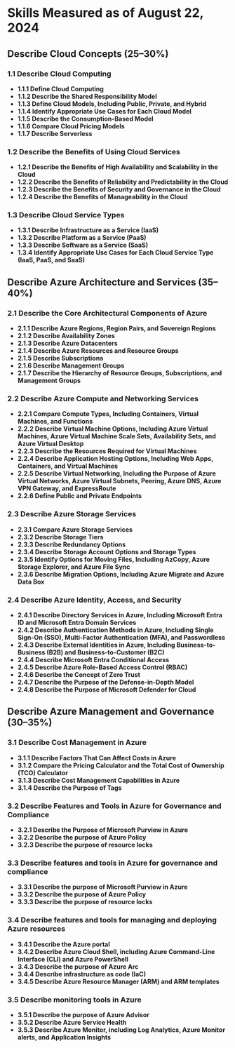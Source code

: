 # Skills Measured as of August 22, 2024

## Describe Cloud Concepts (25–30%)

### 1.1 Describe Cloud Computing

- **1.1.1 Define Cloud Computing**
- **1.1.2 Describe the Shared Responsibility Model**
- **1.1.3 Define Cloud Models, Including Public, Private, and Hybrid**
- **1.1.4 Identify Appropriate Use Cases for Each Cloud Model**
- **1.1.5 Describe the Consumption-Based Model**
- **1.1.6 Compare Cloud Pricing Models**
- **1.1.7 Describe Serverless**

### 1.2 Describe the Benefits of Using Cloud Services

- **1.2.1 Describe the Benefits of High Availability and Scalability in the Cloud**
- **1.2.2 Describe the Benefits of Reliability and Predictability in the Cloud**
- **1.2.3 Describe the Benefits of Security and Governance in the Cloud**
- **1.2.4 Describe the Benefits of Manageability in the Cloud**

### 1.3 Describe Cloud Service Types

- **1.3.1 Describe Infrastructure as a Service (IaaS)**
- **1.3.2 Describe Platform as a Service (PaaS)**
- **1.3.3 Describe Software as a Service (SaaS)**
- **1.3.4 Identify Appropriate Use Cases for Each Cloud Service Type (IaaS, PaaS, and SaaS)**

## Describe Azure Architecture and Services (35–40%)

### 2.1 Describe the Core Architectural Components of Azure

- **2.1.1 Describe Azure Regions, Region Pairs, and Sovereign Regions**
- **2.1.2 Describe Availability Zones**
- **2.1.3 Describe Azure Datacenters**
- **2.1.4 Describe Azure Resources and Resource Groups**
- **2.1.5 Describe Subscriptions**
- **2.1.6 Describe Management Groups**
- **2.1.7 Describe the Hierarchy of Resource Groups, Subscriptions, and Management Groups**

### 2.2 Describe Azure Compute and Networking Services

- **2.2.1 Compare Compute Types, Including Containers, Virtual Machines, and Functions**
- **2.2.2 Describe Virtual Machine Options, Including Azure Virtual Machines, Azure Virtual Machine Scale Sets, Availability Sets, and Azure Virtual Desktop**
- **2.2.3 Describe the Resources Required for Virtual Machines**
- **2.2.4 Describe Application Hosting Options, Including Web Apps, Containers, and Virtual Machines**
- **2.2.5 Describe Virtual Networking, Including the Purpose of Azure Virtual Networks, Azure Virtual Subnets, Peering, Azure DNS, Azure VPN Gateway, and ExpressRoute**
- **2.2.6 Define Public and Private Endpoints**

### 2.3 Describe Azure Storage Services

- **2.3.1 Compare Azure Storage Services**
- **2.3.2 Describe Storage Tiers**
- **2.3.3 Describe Redundancy Options**
- **2.3.4 Describe Storage Account Options and Storage Types**
- **2.3.5 Identify Options for Moving Files, Including AzCopy, Azure Storage Explorer, and Azure File Sync**
- **2.3.6 Describe Migration Options, Including Azure Migrate and Azure Data Box**

### 2.4 Describe Azure Identity, Access, and Security

- **2.4.1 Describe Directory Services in Azure, Including Microsoft Entra ID and Microsoft Entra Domain Services**
- **2.4.2 Describe Authentication Methods in Azure, Including Single Sign-On (SSO), Multi-Factor Authentication (MFA), and Passwordless**
- **2.4.3 Describe External Identities in Azure, Including Business-to-Business (B2B) and Business-to-Customer (B2C)**
- **2.4.4 Describe Microsoft Entra Conditional Access**
- **2.4.5 Describe Azure Role-Based Access Control (RBAC)**
- **2.4.6 Describe the Concept of Zero Trust**
- **2.4.7 Describe the Purpose of the Defense-in-Depth Model**
- **2.4.8 Describe the Purpose of Microsoft Defender for Cloud**

## Describe Azure Management and Governance (30–35%)

### 3.1 Describe Cost Management in Azure

- **3.1.1 Describe Factors That Can Affect Costs in Azure**
- **3.1.2 Compare the Pricing Calculator and the Total Cost of Ownership (TCO) Calculator**
- **3.1.3 Describe Cost Management Capabilities in Azure**
- **3.1.4 Describe the Purpose of Tags**

### 3.2 Describe Features and Tools in Azure for Governance and Compliance

- **3.2.1 Describe the Purpose of Microsoft Purview in Azure**
- **3.2.2 Describe the purpose of Azure Policy**
- **3.2.3 Describe the purpose of resource locks**

### 3.3 Describe features and tools in Azure for governance and compliance
- **3.3.1 Describe the purpose of Microsoft Purview in Azure**
- **3.3.2 Describe the purpose of Azure Policy**
- **3.3.3 Describe the purpose of resource locks**
    
### 3.4 Describe features and tools for managing and deploying Azure resources
- **3.4.1 Describe the Azure portal**
- **3.4.2 Describe Azure Cloud Shell, including Azure Command-Line Interface (CLI) and Azure PowerShell**
- **3.4.3 Describe the purpose of Azure Arc**
- **3.4.4 Describe infrastructure as code (IaC)**
- **3.4.5 Describe Azure Resource Manager (ARM) and ARM templates**
    
### 3.5 Describe monitoring tools in Azure
- **3.5.1 Describe the purpose of Azure Advisor**
- **3.5.2 Describe Azure Service Health**
- **3.5.3 Describe Azure Monitor, including Log Analytics, Azure Monitor alerts, and Application Insights**


